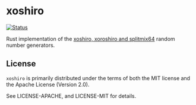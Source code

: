 # xoshiro

[![Status][status-img]][status-url]

Rust implementation of the [xoshiro, xoroshiro and splitmix64](http://xoshiro.di.unimi.it) random number generators.

## License

`xoshiro` is primarily distributed under the terms of both the MIT license and
the Apache License (Version 2.0).

See LICENSE-APACHE, and LICENSE-MIT for details.


[status-img]: https://travis-ci.org/vks/xoshiro.svg?branch=master
[status-url]: https://travis-ci.org/vks/xoshiro
